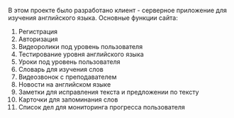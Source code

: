 В этом проекте было разработано клиент - серверное приложение для изучения английского языка. 
Основные функции сайта:
1. Регистрация
2. Авторизация
3. Видеоролики под уровень пользователя
4. Тестирование уровня английского языка
5. Уроки под уровень пользователя
6. Словарь для изучения слов
7. Видеозвонок с преподавателем
8. Новости на английском языке
9. Заметки для исправления текста и предложении по тексту
10. Карточки для запоминания слов
11. Список дел для мониторинга прогресса пользователя
